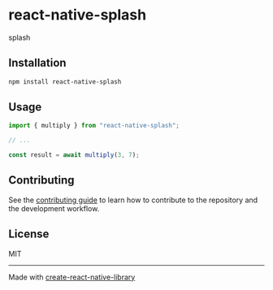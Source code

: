 # react-native-splash
splash
## Installation

```sh
npm install react-native-splash
```

## Usage

```js
import { multiply } from "react-native-splash";

// ...

const result = await multiply(3, 7);
```

## Contributing

See the [contributing guide](CONTRIBUTING.md) to learn how to contribute to the repository and the development workflow.

## License

MIT

---

Made with [create-react-native-library](https://github.com/callstack/react-native-builder-bob)
